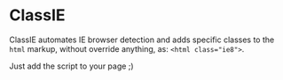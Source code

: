 ClassIE
=======

ClassIE automates IE browser detection and adds specific classes to the `html` markup, without override anything, as: `<html class="ie8">`.

Just add the script to your page ;)
